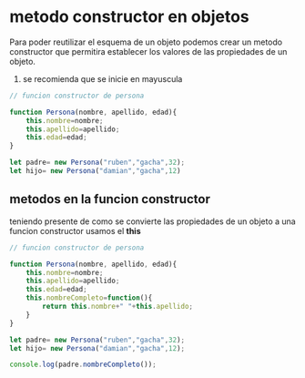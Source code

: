 # metodo constructor en objetos

Para poder reutilizar el esquema de un objeto podemos crear un metodo constructor que permitira establecer los valores de las propiedades de un objeto.

1. se recomienda que se inicie en mayuscula

```javascript
// funcion constructor de persona

function Persona(nombre, apellido, edad){
    this.nombre=nombre;
    this.apellido=apellido;
    this.edad=edad;
}

let padre= new Persona("ruben","gacha",32);
let hijo= new Persona("damian","gacha",12)
```

## metodos en la funcion constructor

teniendo presente de como se convierte las propiedades de un objeto a una funcion constructor usamos el **this** 
```javascript
// funcion constructor de persona

function Persona(nombre, apellido, edad){
    this.nombre=nombre;
    this.apellido=apellido;
    this.edad=edad;
    this.nombreCompleto=function(){
        return this.nombre+" "+this.apellido;
    }
}

let padre= new Persona("ruben","gacha",32);
let hijo= new Persona("damian","gacha",12);

console.log(padre.nombreCompleto());
```